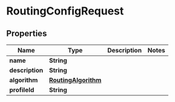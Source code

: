 

# RoutingConfigRequest


## Properties

| Name | Type | Description | Notes |
|------------ | ------------- | ------------- | -------------|
|**name** | **String** |  |  |
|**description** | **String** |  |  |
|**algorithm** | [**RoutingAlgorithm**](RoutingAlgorithm.md) |  |  |
|**profileId** | **String** |  |  |



